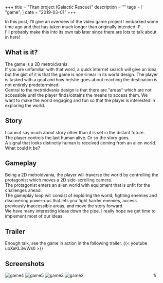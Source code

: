 +++
title = "Titan project (Galactic Rescue)"
description = ""
tags = [
    "game",
]
date = "2019-03-01"
+++

In this post, I'll give an overview of the video game project I embarked some time
ago and that has taken much longer than originally intended :P .<br>
I'll probably make this into its own tab later since there are
lots to talk about in here!

## What is it?
The game is a 2D metroidvania.<br>
If you are unfamiliar with that word, a quick internet search will give an idea,
but the gist of it is that the game is non-linear in its world design.
The player is tasked with a goal and how he/she goes about reaching the destination is not entirely predetermined.<br>
Central to the metroidvania design is that there are "areas" which
are not accessible until the player finds/obtains the means to access them.
We want to make the world engaging and fun so that the player is interested
in exploring the world.

## Story
I cannot say much about story other than it is set in the distant future. <br>
The player controls the last human alive. Or so the story goes.<br>
A signal that looks distinctly human is received coming from an alien world.
What could it be?

## Gameplay
Being a 2D metroidvania, the player will traverse the world by controlling the
protagonist which moves a 2D side-scrolling camera.<br>
The protagonist enters an alien world with equipment that is unfit for the challenges ahead.<br>
The gameplay loop will consist of exploring the world, fighting enemies and discovering power-ups
that lets you fight harder enemies, access previously inaccessible areas, and
move the story forward.<br>
We have many interesting ideas down the pipe.
I really hope we get time to implement most of our ideas.

## Trailer
Enough talk, see the game in action in the following trailer.
{{< youtube uoXaKL3wWs0 >}}

## Screenshots
<img src="/images/game4.png" alt="game4"/>
<img src="/images/game5.png" alt="game5"/>
<img src="/images/game3.png" alt="game3"/>
<img src="/images/game2.png" alt="game2"/>

<img src="/images/black64x64.png" alt="fin" width="16" align="right"/>
